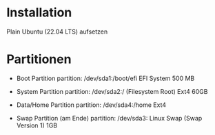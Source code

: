 # Installation

Plain Ubuntu (22.04 LTS) aufsetzen

# Partitionen
- Boot Partition
partition: /dev/sda1:/boot/efi
EFI System
500 MB

- System Partition
partition: /dev/sda2:/ (Filesystem Root)
Ext4
60GB

- Data/Home Partition
partition: /dev/sda4:/home
Ext4

- Swap Partition (am Ende)
partition: /dev/sda3:
Linux Swap (Swap Version 1)
1GB

